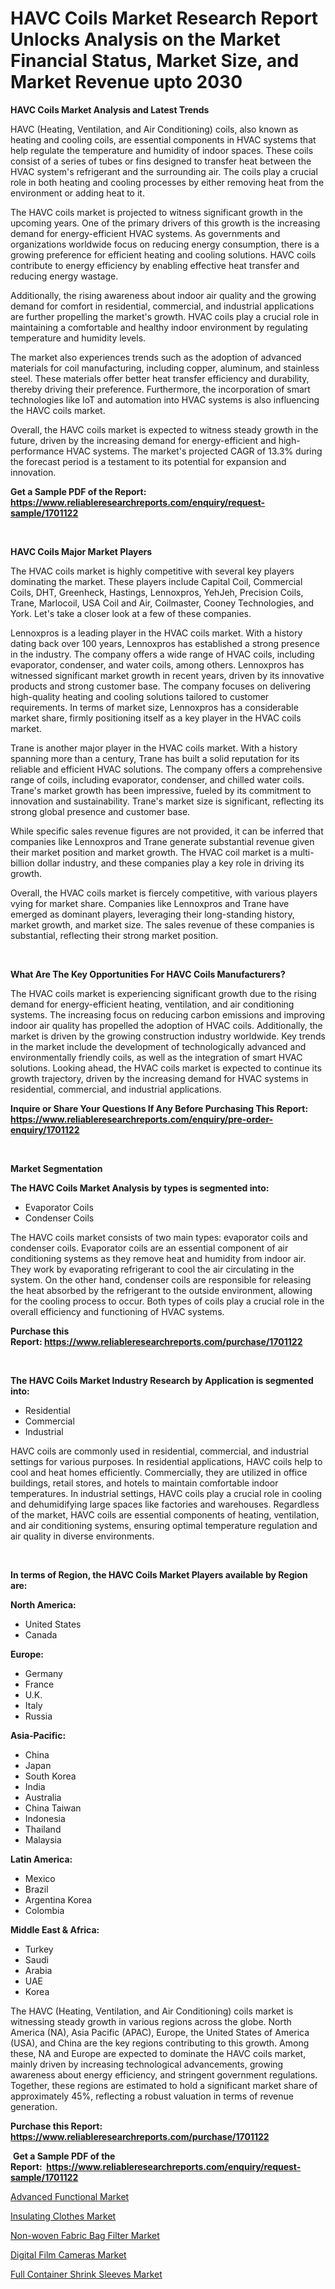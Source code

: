 <p><h1>HAVC Coils Market Research Report Unlocks Analysis on the Market Financial Status, Market Size, and Market Revenue upto 2030</h1></p><p><strong>HAVC Coils Market Analysis and Latest Trends</strong></p>
<p><p>HAVC (Heating, Ventilation, and Air Conditioning) coils, also known as heating and cooling coils, are essential components in HVAC systems that help regulate the temperature and humidity of indoor spaces. These coils consist of a series of tubes or fins designed to transfer heat between the HVAC system's refrigerant and the surrounding air. The coils play a crucial role in both heating and cooling processes by either removing heat from the environment or adding heat to it.</p><p>The HAVC coils market is projected to witness significant growth in the upcoming years. One of the primary drivers of this growth is the increasing demand for energy-efficient HVAC systems. As governments and organizations worldwide focus on reducing energy consumption, there is a growing preference for efficient heating and cooling solutions. HAVC coils contribute to energy efficiency by enabling effective heat transfer and reducing energy wastage.</p><p>Additionally, the rising awareness about indoor air quality and the growing demand for comfort in residential, commercial, and industrial applications are further propelling the market's growth. HVAC coils play a crucial role in maintaining a comfortable and healthy indoor environment by regulating temperature and humidity levels.</p><p>The market also experiences trends such as the adoption of advanced materials for coil manufacturing, including copper, aluminum, and stainless steel. These materials offer better heat transfer efficiency and durability, thereby driving their preference. Furthermore, the incorporation of smart technologies like IoT and automation into HVAC systems is also influencing the HAVC coils market.</p><p>Overall, the HAVC coils market is expected to witness steady growth in the future, driven by the increasing demand for energy-efficient and high-performance HVAC systems. The market's projected CAGR of 13.3% during the forecast period is a testament to its potential for expansion and innovation.</p></p>
<p><strong>Get a Sample PDF of the Report:&nbsp; <a href="https://www.reliableresearchreports.com/enquiry/request-sample/1701122">https://www.reliableresearchreports.com/enquiry/request-sample/1701122</a></strong></p>
<p>&nbsp;</p>
<p><strong>HAVC Coils Major Market Players</strong></p>
<p><p>The HVAC coils market is highly competitive with several key players dominating the market. These players include Capital Coil, Commercial Coils, DHT, Greenheck, Hastings, Lennoxpros, YehJeh, Precision Coils, Trane, Marlocoil, USA Coil and Air, Coilmaster, Cooney Technologies, and York. Let's take a closer look at a few of these companies.</p><p>Lennoxpros is a leading player in the HVAC coils market. With a history dating back over 100 years, Lennoxpros has established a strong presence in the industry. The company offers a wide range of HVAC coils, including evaporator, condenser, and water coils, among others. Lennoxpros has witnessed significant market growth in recent years, driven by its innovative products and strong customer base. The company focuses on delivering high-quality heating and cooling solutions tailored to customer requirements. In terms of market size, Lennoxpros has a considerable market share, firmly positioning itself as a key player in the HVAC coils market.</p><p>Trane is another major player in the HVAC coils market. With a history spanning more than a century, Trane has built a solid reputation for its reliable and efficient HVAC solutions. The company offers a comprehensive range of coils, including evaporator, condenser, and chilled water coils. Trane's market growth has been impressive, fueled by its commitment to innovation and sustainability. Trane's market size is significant, reflecting its strong global presence and customer base.</p><p>While specific sales revenue figures are not provided, it can be inferred that companies like Lennoxpros and Trane generate substantial revenue given their market position and market growth. The HVAC coil market is a multi-billion dollar industry, and these companies play a key role in driving its growth.</p><p>Overall, the HVAC coils market is fiercely competitive, with various players vying for market share. Companies like Lennoxpros and Trane have emerged as dominant players, leveraging their long-standing history, market growth, and market size. The sales revenue of these companies is substantial, reflecting their strong market position.</p></p>
<p>&nbsp;</p>
<p><strong>What Are The Key Opportunities For HAVC Coils Manufacturers?</strong></p>
<p><p>The HVAC coils market is experiencing significant growth due to the rising demand for energy-efficient heating, ventilation, and air conditioning systems. The increasing focus on reducing carbon emissions and improving indoor air quality has propelled the adoption of HVAC coils. Additionally, the market is driven by the growing construction industry worldwide. Key trends in the market include the development of technologically advanced and environmentally friendly coils, as well as the integration of smart HVAC solutions. Looking ahead, the HVAC coils market is expected to continue its growth trajectory, driven by the increasing demand for HVAC systems in residential, commercial, and industrial applications.</p></p>
<p><strong>Inquire or Share Your Questions If Any Before Purchasing This Report: <a href="https://www.reliableresearchreports.com/enquiry/pre-order-enquiry/1701122">https://www.reliableresearchreports.com/enquiry/pre-order-enquiry/1701122</a></strong></p>
<p>&nbsp;</p>
<p><strong>Market Segmentation</strong></p>
<p><strong>The HAVC Coils Market Analysis by types is segmented into:</strong></p>
<p><ul><li>Evaporator Coils</li><li>Condenser Coils</li></ul></p>
<p><p>The HAVC coils market consists of two main types: evaporator coils and condenser coils. Evaporator coils are an essential component of air conditioning systems as they remove heat and humidity from indoor air. They work by evaporating refrigerant to cool the air circulating in the system. On the other hand, condenser coils are responsible for releasing the heat absorbed by the refrigerant to the outside environment, allowing for the cooling process to occur. Both types of coils play a crucial role in the overall efficiency and functioning of HVAC systems.</p></p>
<p><strong>Purchase this Report:&nbsp;<a href="https://www.reliableresearchreports.com/purchase/1701122">https://www.reliableresearchreports.com/purchase/1701122</a></strong></p>
<p>&nbsp;</p>
<p><strong>The HAVC Coils Market Industry Research by Application is segmented into:</strong></p>
<p><ul><li>Residential</li><li>Commercial</li><li>Industrial</li></ul></p>
<p><p>HAVC coils are commonly used in residential, commercial, and industrial settings for various purposes. In residential applications, HAVC coils help to cool and heat homes efficiently. Commercially, they are utilized in office buildings, retail stores, and hotels to maintain comfortable indoor temperatures. In industrial settings, HAVC coils play a crucial role in cooling and dehumidifying large spaces like factories and warehouses. Regardless of the market, HAVC coils are essential components of heating, ventilation, and air conditioning systems, ensuring optimal temperature regulation and air quality in diverse environments.</p></p>
<p>&nbsp;</p>
<p><strong>In terms of Region, the HAVC Coils Market Players available by Region are:</strong></p>
<p>
    <p> <strong> North America: </strong>
        <ul>
            <li>United States</li>
            <li>Canada</li>
        </ul>
        </p> 
    <p> <strong> Europe: </strong>
        <ul>
            <li>Germany</li>
            <li>France</li>
            <li>U.K.</li>
            <li>Italy</li>
            <li>Russia</li>
        </ul>
        </p> 
    <p> <strong> Asia-Pacific: </strong>
        <ul>
            <li>China</li>
            <li>Japan</li>
            <li>South Korea</li>
            <li>India</li>
            <li>Australia</li>
            <li>China Taiwan</li>
            <li>Indonesia</li>
            <li>Thailand</li>
            <li>Malaysia</li>
        </ul>
        </p> 
    <p> <strong> Latin America: </strong>
        <ul>
            <li>Mexico</li>
            <li>Brazil</li>
            <li>Argentina Korea</li>
            <li>Colombia</li>
        </ul>
        </p> 
    <p> <strong> Middle East & Africa: </strong>
        <ul>
            <li>Turkey</li>
            <li>Saudi</li>
            <li>Arabia</li>
            <li>UAE</li>
            <li>Korea</li>
        </ul>
    </p>
    </p>
<p><p>The HAVC (Heating, Ventilation, and Air Conditioning) coils market is witnessing steady growth in various regions across the globe. North America (NA), Asia Pacific (APAC), Europe, the United States of America (USA), and China are the key regions contributing to this growth. Among these, NA and Europe are expected to dominate the HAVC coils market, mainly driven by increasing technological advancements, growing awareness about energy efficiency, and stringent government regulations. Together, these regions are estimated to hold a significant market share of approximately 45%, reflecting a robust valuation in terms of revenue generation.</p></p>
<p><strong>Purchase this Report: <a href="https://www.reliableresearchreports.com/purchase/1701122">https://www.reliableresearchreports.com/purchase/1701122</a></strong></p>
<p>&nbsp;<strong>Get a Sample PDF of the Report:&nbsp;&nbsp;<a href="https://www.reliableresearchreports.com/enquiry/request-sample/1701122">https://www.reliableresearchreports.com/enquiry/request-sample/1701122</a></strong></p>
<p><strong></strong></p>
<p><p><a href="https://www.linkedin.com/pulse/advanced-functional-market-size-share-amp-trends-analysis-4uhfe/">Advanced Functional Market</a></p><p><a href="https://www.linkedin.com/pulse/insulating-clothes-market-insights-players-forecast-till-othfe/">Insulating Clothes Market</a></p><p><a href="https://medium.com/@madelynyost/non-woven-fabric-bag-filter-market-exploring-market-share-market-trends-and-future-growth-70fdcfc0dec7">Non-woven Fabric Bag Filter Market</a></p><p><a href="https://github.com/dziulagalemab/Market-Research-Report-List-1/blob/main/digital-film-cameras-market.md">Digital Film Cameras Market</a></p><p><a href="https://medium.com/@hazelbrakus/full-container-shrink-sleeves-market-size-and-market-trends-complete-industry-overview-2023-to-a51eb213e51f">Full Container Shrink Sleeves Market</a></p></p>